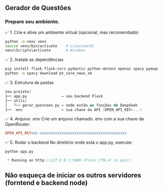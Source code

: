 ## Gerador de Questões

### Prepare seu ambiente.

✅ 1. Crie e ative um ambiente virtual (opcional, mas recomendado)

```bash
python -m venv venv
source venv/bin/activate    # Linux/macOS
venv\Scripts\activate       # Windows
```

✅ 2. Instale as dependências

```bash
pip install flask flask-cors pydantic python-dotenv openai spacy pymupdf pillow
python -m spacy download pt_core_news_sm
```

✅ 3. Estrutura de pastas

```kotlin
seu-projeto/
├── app.py                ← seu backend Flask
├── utils/
│   └── gerar_questoes.py ← onde estão as funções do DeepSeek
├── .env                  ← sua chave da API (OPEN_API_KEY=...)
```

✅ 4. Arquivo .env
Crie um arquivo chamado .env com a sua chave da OpenRouter:

```ini
OPEN_API_KEY=sk-xxxxxxxxxxxxxxxxxxxxxxxxxxxxxxxxxxxxxxxx
```

✅ 5. Rodar o backend
No diretório onde está o app.py, execute:

```bash
python app.py
```

```csharp
 * Running on http://127.0.0.1:5000 (Press CTRL+C to quit)
```

## Não esqueça de iniciar os outros servidores (forntend e backend node)
